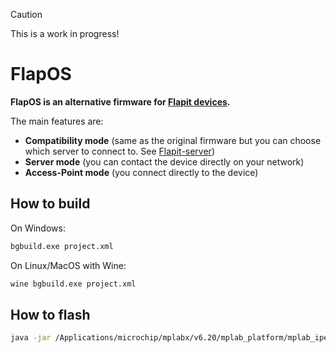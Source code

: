 > [!CAUTION]
> This is a work in progress!

# FlapOS

**FlapOS is an alternative firmware for [Flapit devices](https://flapit.com).**

The main features are:
- **Compatibility mode** (same as the original firmware but you can choose which server to connect to. See [Flapit-server](https://github.com/atomiix/Flapit-server))
- **Server mode** (you can contact the device directly on your network)
- **Access-Point mode** (you connect directly to the device)

## How to build
On Windows:

```sh
bgbuild.exe project.xml
```

On Linux/MacOS with Wine:
```sh
wine bgbuild.exe project.xml
```

## How to flash
```sh
java -jar /Applications/microchip/mplabx/v6.20/mplab_platform/mplab_ipe/ipecmd.jar -P32MX695F512H -TPPK3 -M -Fflap_os.hex -OL
```